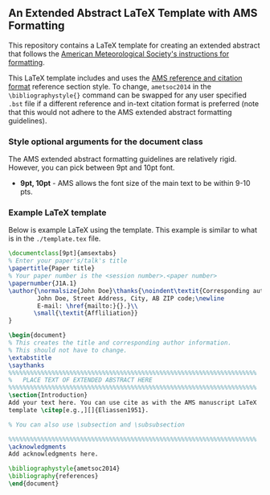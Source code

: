 ## An Extended Abstract LaTeX Template with AMS Formatting

This repository contains a LaTeX template for creating an extended
abstract that follows the [American Meteorological Society's instructions
for formatting](https://www.ametsoc.org/ams/index.cfm/meetings-events/abstract-author-and-presenter-information/abstract-author-instructions/extended-abstract-instructions/).

This LaTeX template includes and uses the [AMS reference and citation format](https://www.ametsoc.org/ams/index.cfm/publications/authors/journal-and-bams-authors/formatting-and-manuscript-components/references/)
reference section style. To change, `ametsoc2014` in the
`\bibliographystyle{}` command can be swapped for any user specified
`.bst` file if a different reference and in-text citation format is
preferred (note that this would not adhere to the AMS extended
abstract formatting guidelines).

### Style optional arguments for the document class
The AMS extended abstract formatting guidelines are relatively
rigid. However, you can pick between 9pt and 10pt font.

* **9pt, 10pt** - AMS allows the font size of the main text to be within 9-10 pts.

### Example LaTeX template
Below is example LaTeX using the template. This example is similar
to what is in the `./template.tex` file.
```latex
\documentclass[9pt]{amsextabs}
% Enter your paper's/talk's title
\papertitle{Paper title}
% Your paper number is the <session number>.<paper number>
\papernumber{J1A.1}
\author{\normalsize{John Doe}\thanks{\noindent\textit{Corresponding author address:}
        John Doe, Street Address, City, AB ZIP code;\newline
        E-mail: \href{mailto:}{}.}\\
       \small{\textit{Affliliation}}
}

\begin{document}
% This creates the title and corresponding author information.
% This should not have to change.
\extabstitle
\saythanks
%%%%%%%%%%%%%%%%%%%%%%%%%%%%%%%%%%%%%%%%%%%%%%%%%%%%%%%%%%%%%%%%%%%%%
%   PLACE TEXT OF EXTENDED ABSTRACT HERE
%%%%%%%%%%%%%%%%%%%%%%%%%%%%%%%%%%%%%%%%%%%%%%%%%%%%%%%%%%%%%%%%%%%%%
\section{Introduction}
Add your text here. You can use cite as with the AMS manuscript LaTeX
template \citep[e.g.,][]{Eliassen1951}.

% You can also use \subsection and \subsubsection

%%%%%%%%%%%%%%%%%%%%%%%%%%%%%%%%%%%%%%%%%%%%%%%%%%%%%%%%%%%%%%%%%%%%%
\acknowledgments
Add acknowledgments here.

\bibliographystyle{ametsoc2014}
\bibliography{references}
\end{document}
```
